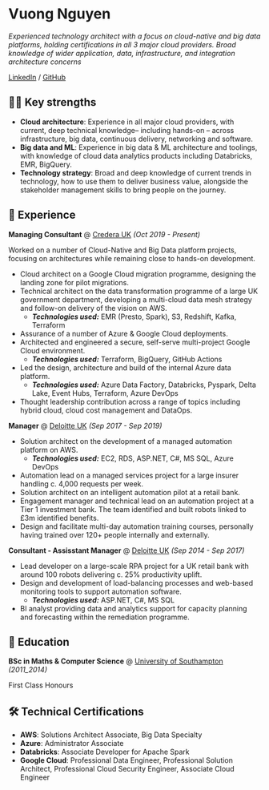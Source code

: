 # Vuong Nguyen

_Experienced technology architect with a focus on cloud-native and big data platforms, holding certifications in all 3 major cloud providers. Broad knowledge of wider application, data, infrastructure, and integration architecture concerns_ <br>

[LinkedIn](https://www.linkedin.com/in/vuong-nguyen/) / [GitHub](https://github.com/nkvuong/)

## 🏋️‍♂️ Key strengths
- **Cloud architecture**: Experience in all major cloud providers, with current, deep technical knowledge– including hands-on – across infrastructure, big data, continuous delivery, networking and software.
- **Big data and ML**: Experience in big data & ML architecture and toolings, with knowledge of cloud data analytics products including Databricks, EMR, BigQuery.
- **Technology strategy**: Broad and deep knowledge of current trends in technology, how to use them to deliver business value, alongside the stakeholder management skills to bring people on the journey.


## 🚀 Experience
**Managing Consultant** @ [Credera UK](http://www.credera.co.uk/) _(Oct 2019 - Present)_

Worked on a number of Cloud-Native and Big Data platform projects, focusing on architectures while remaining close to hands-on development.

- Cloud architect on a Google Cloud migration programme, designing the landing zone for pilot migrations.
- Technical architect on the data transformation programme of a large UK government department, developing a multi-cloud data mesh strategy and follow-on delivery of the vision on AWS.
  - **_Technologies used:_** EMR (Presto, Spark), S3, Redshift, Kafka, Terraform
- Assurance of a number of Azure & Google Cloud deployments.
- Architected and engineered a secure, self-serve multi-project Google Cloud environment.
  - **_Technologies used:_** Terraform, BigQuery, GitHub Actions
- Led the design, architecture and build of the internal Azure data platform.
  - **_Technologies used:_** Azure Data Factory, Databricks, Pyspark, Delta Lake, Event Hubs, Terraform, Azure DevOps
- Thought leadership contribution across a range of topics including hybrid cloud, cloud cost management and DataOps.

**Manager** @ [Deloitte UK](https://www2.deloitte.com/uk/) _(Sep 2017 - Sep 2019)_

- Solution architect on the development of a managed automation platform on AWS.
  - **_Technologies used:_** EC2, RDS, ASP.NET, C#, MS SQL, Azure DevOps
- Automation lead on a managed services project for a large insurer handling c. 4,000 requests per week.
- Solution architect on an intelligent automation pilot at a retail bank.
- Engagement manager and technical lead on an automation project at a Tier 1 investment bank. The team identified and built robots linked to £3m identified benefits.
- Design and facilitate multi-day automation training courses, personally having trained over 120+ people internally and externally.

**Consultant - Assisstant Manager** @ [Deloitte UK]() _(Sep 2014 - Sep 2017)_

- Lead developer on a large-scale RPA project for a UK retail bank with around 100 robots delivering c. 25% productivity uplift.
- Design and development of load-balancing processes and web-based monitoring tools to support automation software.
  - **_Technologies used:_** ASP.NET, C#, MS SQL
- BI analyst providing data and analytics support for capacity planning and forecasting within the remediation programme.

## 📝 Education
**BSc in Maths & Computer Science** @ [University of Southampton](https://www.southampton.ac.uk/) _(2011_2014)_

First Class Honours

## 🛠 Technical Certifications
- **AWS**: Solutions Architect Associate, Big Data Specialty
- **Azure**: Administrator Associate
- **Databricks**: Associate Developer for Apache Spark
- **Google Cloud**: Professional Data Engineer, Professional Solution Architect, Professional Cloud Security Engineer, Associate Cloud Engineer

